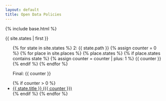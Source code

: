 ```yaml
---
layout: default
title: Open Data Policies
---
```


{% include base.html %}

{{ site.states | first }}
<ul>
{% for state in site.states %}
  2: {{ state.path }}
  {% assign counter = 0 %}
  {% for place in site.places %}
    {% place.states %}
    {% if place.states contains state %}
      {% assign counter = counter | plus: 1 %}
      {{ counter }}
    {% endif %}
  {% endfor %}
  <p>Final: {{ counter }}</p>
  {% if counter > 0 %}
    <li>
      <a href="{{ state.url }}">{{ state.title }} ({{ counter }})</a>
    </li>
  {% endif %}
{% endfor %}
</ul>

<!-- <ul>
{% for doc in site.documents %}
  <li>
    {% assign the_place = site.places | where: "place", doc.place | first %}
    <a href="{{ doc.url }}">{{ the_place.title }} ({{ doc.year }})</a>
  </li>
{% endfor %}
</ul> -->
